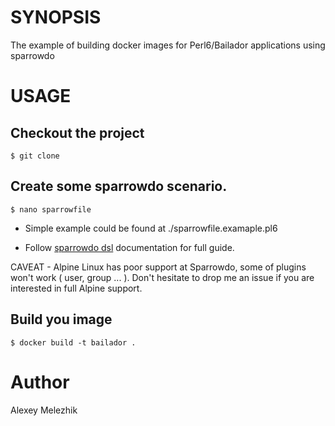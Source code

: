 # SYNOPSIS

The example of building docker images for Perl6/Bailador applications using sparrowdo

# USAGE


## Checkout the project

    $ git clone

## Create some sparrowdo scenario. 

    $ nano sparrowfile 

* Simple example could be found at ./sparrowfile.examaple.pl6

* Follow [sparrowdo dsl](https://github.com/melezhik/sparrowdo/blob/master/core-dsl.md) documentation for full guide.

CAVEAT - Alpine Linux has poor support at Sparrowdo, some of plugins won't work ( user, group ... ). Don't
hesitate to drop me an issue if you are interested in full Alpine support.


## Build you image 

    $ docker build -t bailador .


# Author

Alexey Melezhik


